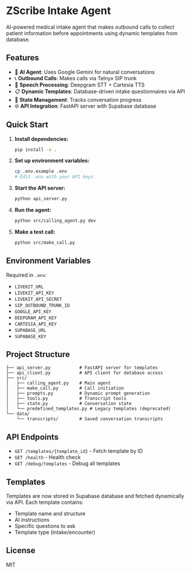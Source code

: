 # ZScribe Intake Agent

AI-powered medical intake agent that makes outbound calls to collect patient information before appointments using dynamic templates from database.

## Features

- 🤖 **AI Agent**: Uses Google Gemini for natural conversations
- 📞 **Outbound Calls**: Makes calls via Telnyx SIP trunk
- 🎤 **Speech Processing**: Deepgram STT + Cartesia TTS
- 📋 **Dynamic Templates**: Database-driven intake questionnaires via API
- 🔄 **State Management**: Tracks conversation progress
- 🌐 **API Integration**: FastAPI server with Supabase database

## Quick Start

1. **Install dependencies:**
   ```bash
   pip install -e .
   ```

2. **Set up environment variables:**
   ```bash
   cp .env.example .env
   # Edit .env with your API keys
   ```

3. **Start the API server:**
   ```bash
   python api_server.py
   ```

4. **Run the agent:**
   ```bash
   python src/calling_agent.py dev
   ```

5. **Make a test call:**
   ```bash
   python src/make_call.py
   ```

## Environment Variables

Required in `.env`:
- `LIVEKIT_URL`
- `LIVEKIT_API_KEY`
- `LIVEKIT_API_SECRET`
- `SIP_OUTBOUND_TRUNK_ID`
- `GOOGLE_API_KEY`
- `DEEPGRAM_API_KEY`
- `CARTESIA_API_KEY`
- `SUPABASE_URL`
- `SUPABASE_KEY`

## Project Structure

```
├── api_server.py           # FastAPI server for templates
├── api_client.py           # API client for database access
├── src/
│   ├── calling_agent.py    # Main agent
│   ├── make_call.py        # Call initiation
│   ├── prompts.py          # Dynamic prompt generation
│   ├── tools.py            # Transcript tools
│   ├── state.py            # Conversation state
│   └── predefined_templates.py # Legacy templates (deprecated)
└── data/
    └── transcripts/        # Saved conversation transcripts
```

## API Endpoints

- `GET /templates/{template_id}` - Fetch template by ID
- `GET /health` - Health check
- `GET /debug/templates` - Debug all templates

## Templates

Templates are now stored in Supabase database and fetched dynamically via API. Each template contains:
- Template name and structure
- AI instructions
- Specific questions to ask
- Template type (intake/encounter)

## License

MIT
